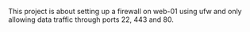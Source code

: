 This project is about setting up a firewall on web-01 using ufw and only allowing data traffic through ports 22, 443 and 80.
